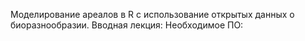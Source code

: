 Моделирование ареалов в R с использование открытых данных о биоразнообразии.
Вводная лекция: 
Необходимое ПО:

